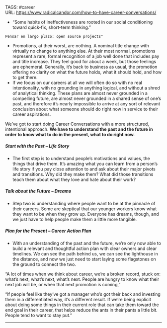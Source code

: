 TAGS: #career  
URL: https://www.radicalcandor.com/how-to-have-career-conversations/  

- “Some habits of ineffectiveness are rooted in our social conditioning toward quick-fix, short-term thinking.”

```
Pensar en largo plazo: open source projects"
```
- Promotions, at their worst, are nothing. A nominal title change with virtually no change to anything else. At their most normal, promotions represent a rare, formal recognition of a job well done that includes pay and title increase. They feel good for about a week, but those feelings are ephemeral. Generally, it’s back to business as usual, the promotion offering no clarity on what the future holds, what it should hold, and how to get there.
- If we focus on our careers at all we will often do so with no real intentionality, with no grounding in anything logical, and without a shred of analytical thinking. These plans are almost never grounded in a compelling future, are almost never grounded in a shared sense of one’s past, and therefore it’s nearly impossible to arrive at any sort of relevant conclusion about what someone should do right now in service to their career aspirations.

We’ve got to start doing Career Conversations with a more structured, intentional approach. **We have to understand the past and the future in order to know what to do in the present, what to do right now.**

##### Start with the Past – Life Story
- The first step is to understand people’s motivations and values, the things that drive them. It’s amazing what you can learn from a person’s life story if you pay close attention to and ask about their major pivots and transitions. Why did they make them? What did those transitions teach them about what they love and hate about their work?

##### Talk about the Future – Dreams
- Step two is understanding where people want to be at the pinnacle of their careers. Some are skeptical that our younger workers know what they want to be when they grow up. Everyone has dreams, though, and we just have to help people make them a little more tangible.

##### Plan for the Present – Career Action Plan
- With an understanding of the past and the future, we’re only now able to build a relevant and thoughtful action plan with clear owners and clear timelines. We can see the path behind us, we can see the lighthouse in the distance, and now we just need to start laying some flagstones on the ground to connect the two.

“A lot of times when we think about career, we’re a broken record, stuck on: what’s next, what’s next, what’s next. People are hungry to know what their next job will be, or when that next promotion is coming,”

“If people feel like they’ve got a manager who’s got their back and investing them in a differentiated way, it’s a different result. If we’re being explicit about doing some things in their current role that can take them toward the end goal in their career, that helps reduce the ants in their pants a little bit. People tend to want to stay put.”

---

